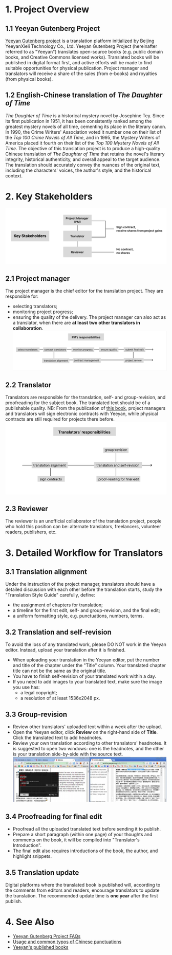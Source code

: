 # 1. Project Overview
## 1.1 Yeeyan Gutenberg Project
[Yeeyan Gutenberg project](http://g.yeeyan.com/) is a translation platform initialized by Beijing YeeyanXieli Technology Co., Ltd. Yeeyan Gutenberg Project (hereinafter referred to as "Yeeyan") translates open-source books (e.g. public domain books, and Creative Commons licensed works). Translated books will be published in digital format first, and active efforts will be made to find suitable opportunities for physical publication. Project manager and translators will receive a share of the sales (from e-books) and royalties (from physical books).
## 1.2 English-Chinese translation of *The Daughter of Time*
*The Daughter of Time* is a historical mystery novel by Josephine Tey. Since its first publication in 1951, it has been consistently ranked among the greatest mystery novels of all time, cementing its place in the literary canon. In 1990, the Crime Writers' Association voted it number one on their list of the *Top 100 Crime Novels of All Time*, and in 1995, the Mystery Writers of America placed it fourth on their list of the *Top 100 Mystery Novels of All Time*.
The objective of this translation project is to produce a high-quality Chinese translation of *The Daughter of Time* that retains the novel's literary integrity, historical authenticity, and overall appeal to the target audience. The translation should accurately convey the nuances of the original text, including the characters' voices, the author's style, and the historical context.
# 2. Key Stakeholders
![key stakeholders](key%20stakeholders.png)
## 2.1 Project manager
The project manager is the chief editor for the translation project. They are responsible for:
- selecting translators;
- monitoring project progress;
- ensuring the quality of the delivery.
The project manager can also act as a translator, when there are **at least two other translators in collaboration**. 
![pm's responsibilities](pm%20resp.png)
## 2.2 Translator
Translators are responsible for the translation, self- and group-revision, and proofreading for the subject book. The translated text should be of a publishable quality. 
NB: From the publication of [this book](http://g.yeeyan.org/view/2513), project managers and translators will sign electronic contracts with Yeeyan, while physical contracts are still required for projects there before. 
![translators'responsibilities](translators%20resp.png)
## 2.3 Reviewer
The reviewer is an unofficial collaborator of the translation project, people who hold this position can be: alternate translators, freelancers, volunteer readers, publishers, etc.
# 3. Detailed Workflow for Translators 
## 3.1 Translation alignment
Under the instruction of the project manager, translators should have a detailed discussion with each other before the translation starts, study the "Translation Style Guide" carefully, define:
- the assignment of chapters for translation;
- a timeline for the first edit, self- and group-revision, and the final edit;
- a uniform formatting style, e.g. punctuations, numbers, terms.
## 3.2 Translation and self-revision
To avoid the loss of any translated work, please DO NOT work in the Yeeyan editor. Instead, upload your translation after it is finished. 
- When uploading your translation in the Yeeyan editor, put the number and title of the chapter under the "Title" column. Your translated chapter title can not be the same as the original title. 
- You have to finish self-revision of your translated work within a day. 
- If you need to add images to your translated text, make sure the image you use has:
  - a legal copyright;
  - a resolution of at least 1536x2048 px. 
## 3.3 Group-revision
- Review other translators' uploaded text within a week after the upload. 
- Open the Yeeyan editor, click **Review** on the right-hand side of **Title**. Click the translated text to add headnotes. 
- Review your own translation according to other translators' headnotes. It is suggested to open two windows: one is the headnotes, and the other is your translation side-by-side with the source text.  
![How to do group-revision](group_revision.png)
## 3.4 Proofreading for final edit
- Proofread all the uploaded translated text before sending it to publish.
- Prepare a short paragraph (within one page) of your thoughts and comments on the book, it will be compiled into "Translator's Introduction". 
- The final edit also requires introductions of the book, the author, and highlight snippets. 
## 3.5 Translation update
Digital platforms where the translated book is published will, according to the comments from editors and readers, encourage translators to update the translation. The recommended update time is **one year** after the first publish. 
# 4. See Also 
- [Yeeyan Gutenberg Project FAQs](http://about.yeeyan.com/#/)
- [Usage and common typos of Chinese punctuations](https://reurl.cc/E1vVov)
- [Yeeyan's published books](http://g.yeeyan.com/books/onsale)